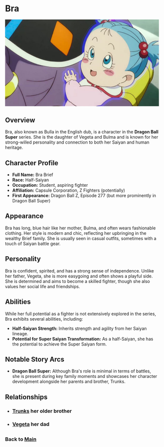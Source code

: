 # Bra

![alt text](bra.jpg)


## Overview
Bra, also known as Bulla in the English dub, is a character in the **Dragon Ball Super** series. She is the daughter of Vegeta and Bulma and is known for her strong-willed personality and connection to both her Saiyan and human heritage.

## Character Profile

- **Full Name:** Bra Brief
- **Race:** Half-Saiyan
- **Occupation:** Student, aspiring fighter
- **Affiliation:** Capsule Corporation, Z Fighters (potentially)
- **First Appearance:** Dragon Ball Z, Episode 277 (but more prominently in Dragon Ball Super)

## Appearance
Bra has long, blue hair like her mother, Bulma, and often wears fashionable clothing. Her style is modern and chic, reflecting her upbringing in the wealthy Brief family. She is usually seen in casual outfits, sometimes with a touch of Saiyan battle gear.

## Personality
Bra is confident, spirited, and has a strong sense of independence. Unlike her father, Vegeta, she is more easygoing and often shows a playful side. She is determined and aims to become a skilled fighter, though she also values her social life and friendships.

## Abilities
While her full potential as a fighter is not extensively explored in the series, Bra exhibits several abilities, including:

- **Half-Saiyan Strength:** Inherits strength and agility from her Saiyan lineage.
- **Potential for Super Saiyan Transformation:** As a half-Saiyan, she has the potential to achieve the Super Saiyan form.

## Notable Story Arcs
- **Dragon Ball Super:** Although Bra's role is minimal in terms of battles, she is present during key family moments and showcases her character development alongside her parents and brother, Trunks.

## Relationships

- ### **[Trunks](Trunks.md)** her older brother
- ### **[Vegeta](vegeta.md)** her dad


##

### Back to **[Main](mainfile.md)**